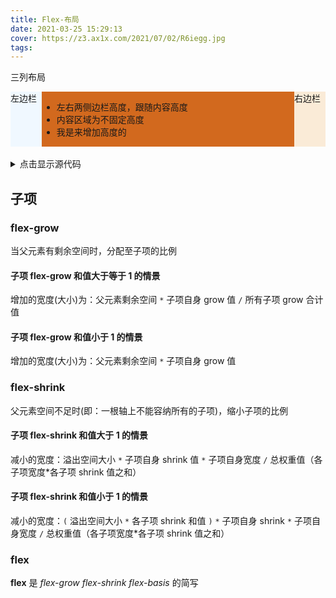 ```yaml
---
title: Flex-布局
date: 2021-03-25 15:29:13
cover: https://z3.ax1x.com/2021/07/02/R6iegg.jpg
tags:
---
```


三列布局

<section style="display:flex;">
  <div style="width:50px;background-color:aliceblue;">左边栏</div>
  <div style="flex:1;background-color:chocolate;">
    <ul>
      <li>左右两侧边栏高度，跟随内容高度</li>
      <li>内容区域为不固定高度</li>
      <li>我是来增加高度的</li>
    </ul>
  </div>
  <div style="width:50px;background-color:antiquewhite;">右边栏</div>
</section>

</br>

<details>
<summary>点击显示源代码</summary>

```
<section style="display:flex;">
  <div style="width:50px;background-color:aliceblue;">左边栏</div>
  <div style="flex:1;background-color:chocolate;">
    <ul>
      <li>左右两侧边栏高度，跟随内容高度</li>
      <li>内容区域为不固定高度</li>
      <li>我是来增加高度的</li>
    </ul>
  </div>
  <div style="width:50px;background-color:antiquewhite;">右边栏</div>
</section>

```

</details>

## 子项

### flex-grow

当父元素有剩余空间时，分配至子项的比例

#### 子项 flex-grow 和值大于等于 1 的情景

增加的宽度(大小)为：父元素剩余空间 `*` 子项自身 grow 值 `/` 所有子项 grow 合计值

#### 子项 flex-grow 和值小于 1 的情景

增加的宽度(大小)为：父元素剩余空间 `*` 子项自身 grow 值

### flex-shrink

父元素空间不足时(即：一根轴上不能容纳所有的子项)，缩小子项的比例

#### 子项 flex-shrink 和值大于 1 的情景

减小的宽度：溢出空间大小 `*` 子项自身 shrink 值 `*` 子项自身宽度 `/` 总权重值（各子项宽度\*各子项 shrink 值之和）

#### 子项 flex-shrink 和值小于 1 的情景

减小的宽度：`(` 溢出空间大小 `*` 各子项 shrink 和值 `)` `*` 子项自身 shrink `*` 子项自身宽度 `/` 总权重值（各子项宽度\*各子项 shrink 值之和）

### flex

**flex** 是 _flex-grow_ _flex-shrink_ _flex-basis_ 的简写
